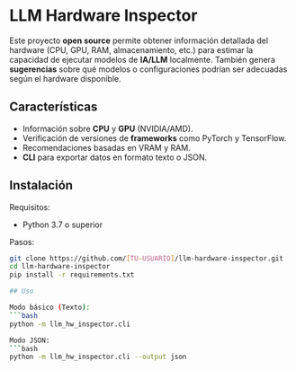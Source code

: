 # LLM Hardware Inspector

Este proyecto **open source** permite obtener información detallada del hardware (CPU, GPU, RAM, almacenamiento, etc.) para estimar la capacidad de ejecutar modelos de **IA/LLM** localmente. También genera **sugerencias** sobre qué modelos o configuraciones podrían ser adecuadas según el hardware disponible.

## Características

- Información sobre **CPU** y **GPU** (NVIDIA/AMD).
- Verificación de versiones de **frameworks** como PyTorch y TensorFlow.
- Recomendaciones basadas en VRAM y RAM.
- **CLI** para exportar datos en formato texto o JSON.

## Instalación

Requisitos:
- Python 3.7 o superior

Pasos:
```bash
git clone https://github.com/[TU-USUARIO]/llm-hardware-inspector.git
cd llm-hardware-inspector
pip install -r requirements.txt

## Uso

Modo básico (Texto):
```bash
python -m llm_hw_inspector.cli

Modo JSON:
```bash
python -m llm_hw_inspector.cli --output json
